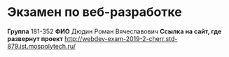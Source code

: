 # Экзамен по веб-разработке
**Группа** 181-352
**ФИО** Дюдин Роман Вячеславович
**Ссылка на сайт, где развернут проект** http://webdev-exam-2019-2-cherr.std-879.ist.mospolytech.ru/
